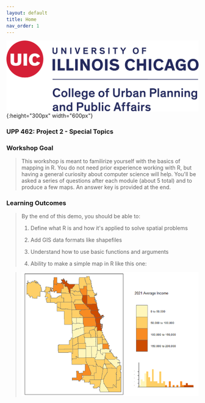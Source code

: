 ```yaml
---
layout: default
title: Home
nav_order: 1
---
```


![UIC Logo](/img/uic_logo.PNG){:height="300px" width="600px"}


### **UPP 462: Project 2 - Special Topics**

### **Workshop Goal**
> This workshop is meant to familirize yourself with the basics of mapping in R. You do not need prior experience working with R, but having a general curiosity about computer science will help. You'll be asked a series of questions after each module (about 5 total) and to produce a few maps. An answer key is provided at the end. 

### **Learning Outcomes**
> By the end of this demo, you should be able to:
> 1. Define what R is and how it's applied to solve spatial problems
> 
> 2. Add GIS data formats like shapefiles
> 
> 3. Understand how to use basic functions and arguments 
> 
> 4. Ability to make a simple map in R like this one: 

> ![](/img/final_map.jpg)
